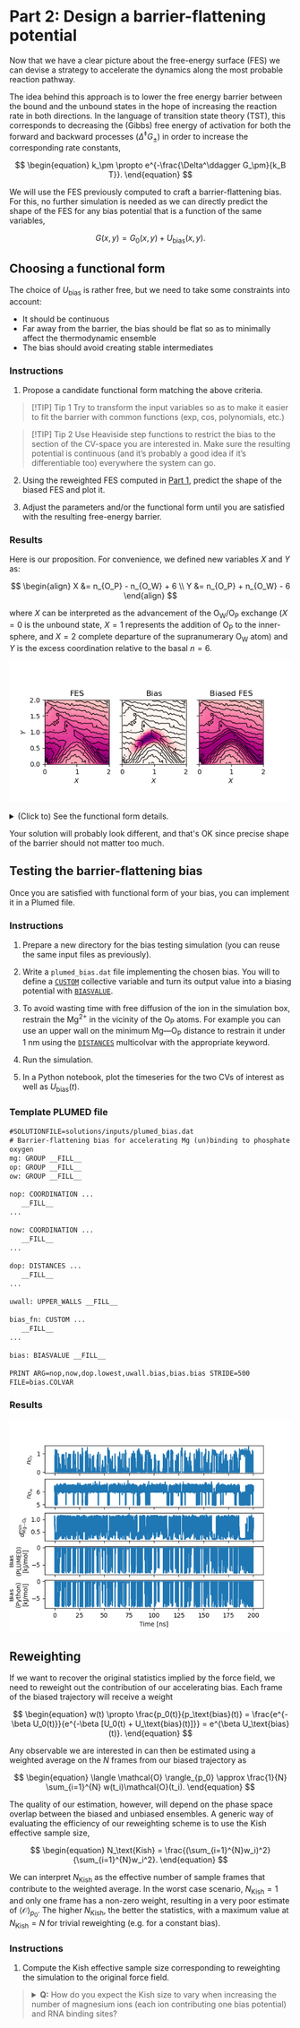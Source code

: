 # Part 2: Design a barrier-flattening potential

Now that we have a clear picture about the free-energy surface (FES) we can devise a strategy to accelerate the dynamics along the most probable reaction pathway.

The idea behind this approach is to lower the free energy barrier between the bound and the unbound states in the hope of increasing the reaction rate in both directions. In the language of transition state theory (TST), this corresponds to decreasing the (Gibbs) free energy of activation for both the forward and backward processes ($\Delta^\ddagger G_\pm$) in order to increase the corresponding rate constants,

$$
\begin{equation}
k_\pm \propto e^{-\frac{\Delta^\ddagger G_\pm}{k_B T}}.
\end{equation}
$$

We will use the FES previously computed to craft a barrier-flattening bias. For this, no further simulation is needed as we can directly predict the shape of the FES for any bias potential that is a function of the same variables,

$$
\begin{equation}
G(x, y) = G_0(x, y) + U_\text{bias}(x, y).
\end{equation}
$$

## Choosing a functional form

The choice of $U_\text{bias}$ is rather free, but we need to take some constraints into account:
- It should be continuous
- Far away from the barrier, the bias should be flat so as to minimally affect the thermodynamic ensemble
- The bias should avoid creating stable intermediates

### Instructions

1) Propose a candidate functional form matching the above criteria.

> [!TIP] Tip 1
> Try to transform the input variables so as to make it easier to fit the barrier with common functions (exp, cos, polynomials, etc.)

> [!TIP] Tip 2
> Use Heaviside step functions to restrict the bias to the section of the CV-space you are interested in. Make sure the resulting potential is continuous (and it’s probably a good idea if it’s differentiable too) everywhere the system can go.

2) Using the reweighted FES computed in [Part 1](PART1.md), predict the shape of the biased FES and plot it.

3) Adjust the parameters and/or the functional form until you are satisfied with the resulting free-energy barrier.

### Results

Here is our proposition. For convenience, we defined new variables $X$ and $Y$ as:

$$
\begin{align}
X &= n_{O_P} - n_{O_W} + 6 \\
Y &= n_{O_P} + n_{O_W} - 6
\end{align}
$$

where $X$ can be interpreted as the advancement of the O<sub>W</sub>/O<sub>P</sub> exchange ($X = 0$ is the unbound state, $X = 1$ represents the addition of O<sub>P</sub> to the inner-sphere, and $X = 2$ complete departure of the supranumerary O<sub>W</sub> atom) and $Y$ is the excess coordination relative to the basal $n = 6$.

![Bias design figure](solutions/figures/bias_design_xy.png)

<details><summary>(Click to) See the functional form details.</summary>

$$
U_\text{bias}(X', Y') = -1.875 \cdot\theta(X')\theta(2-X')\theta(Y')\theta(2 - Y')(1 - \cos(X'\pi))(1 - \cos(Y'\pi)) \\
X' = X + 0.12 (1 - \cos(X\pi)) \\
Y' = 2.8Y - 0.7(1 - \cos(X\pi))
$$

![Bias design figure](solutions/figures/bias_design_XY.png)
</details>

Your solution will probably look different, and that's OK since precise shape of the barrier should not matter too much.

## Testing the barrier-flattening bias

Once you are satisfied with functional form of your bias, you can implement it in a Plumed file.

### Instructions

1) Prepare a new directory for the bias testing simulation (you can reuse the same input files as previously).

2) Write a `plumed_bias.dat` file implementing the chosen bias. You will to define a [`CUSTOM`](https://www.plumed.org/doc-v2.9/user-doc/html/_c_u_s_t_o_m.html) collective variable and turn its output value into a biasing potential with [`BIASVALUE`](https://www.plumed.org/doc-v2.9/user-doc/html/_b_i_a_s_v_a_l_u_e.html). 

3) To avoid wasting time with free diffusion of the ion in the simulation box, restrain the Mg<sup>2+</sup> in the vicinity of the O<sub>P</sub> atoms. For example you can use an upper wall on the minimum Mg—O<sub>P</sub> distance to restrain it under $1~\text{nm}$ using the [`DISTANCES`](https://www.plumed.org/doc-v2.9/user-doc/html/_d_i_s_t_a_n_c_e_s.html) multicolvar with the appropriate keyword.

4) Run the simulation.

5) In a Python notebook, plot the timeseries for the two CVs of interest as well as $U_\text{bias}(t)$.

### Template PLUMED file

```plumed
#SOLUTIONFILE=solutions/inputs/plumed_bias.dat
# Barrier-flattening bias for accelerating Mg (un)binding to phosphate oxygen
mg: GROUP __FILL__
op: GROUP __FILL__
ow: GROUP __FILL__

nop: COORDINATION ...
   __FILL__
...

now: COORDINATION ...
   __FILL__
...

dop: DISTANCES ...
   __FILL__
...

uwall: UPPER_WALLS __FILL__

bias_fn: CUSTOM ...
   __FILL__
...

bias: BIASVALUE __FILL__

PRINT ARG=nop,now,dop.lowest,uwall.bias,bias.bias STRIDE=500 FILE=bias.COLVAR
```

### Results

![Bias test timeseries figure](solutions/figures/bias_timeseries.png)

## Reweighting

If we want to recover the original statistics implied by the force field, we need to reweight out the contribution of our accelerating bias. Each frame of the biased trajectory will receive a weight

$$
\begin{equation}
w(t) \propto \frac{p_0(t)}{p_\text{bias}(t)} = \frac{e^{-\beta U_0(t)}}{e^{-\beta [U_0(t) + U_\text{bias}(t)]}} = e^{\beta U_\text{bias}(t)}.
\end{equation}
$$

Any observable we are interested in can then be estimated using a weighted average on the $N$ frames from our biased trajectory as

$$
\begin{equation}
\langle \mathcal{O} \rangle_{p_0} \approx \frac{1}{N} \sum_{i=1}^{N} w(t_i)\mathcal{O}(t_i).
\end{equation}
$$

The quality of our estimation, however, will depend on the phase space overlap between the biased and unbiased ensembles. A generic way of evaluating the efficiency of our reweighting scheme is to use the Kish effective sample size,

$$
\begin{equation}
N_\text{Kish} = \frac{(\sum_{i=1}^{N}w_i)^2}{\sum_{i=1}^{N}w_i^2}.
\end{equation}
$$

We can interpret $N_\text{Kish}$ as the effective number of sample frames that contribute to the weighted average. In the worst case scenario, $N_\text{Kish} = 1$ and only one frame has a non-zero weight, resulting in a very poor estimate of $\langle \mathcal{O} \rangle_{p_0}$. The higher $N_\text{Kish}$, the better the statistics, with a maximum value at $N_\text{Kish} = N$ for trivial reweighting (e.g. for a constant bias).

### Instructions

1) Compute the Kish effective sample size corresponding to reweighting the simulation to the original force field.

> <details><summary><b>Q:</b> How do you expect the Kish size to vary when increasing the number of magnesium ions (each ion contributing one bias potential) and RNA binding sites?</summary>
> <b>A</b>: Assuming independent Mg<sup>2+</sup>/binding site pairs, we expect the Kish size to decrease faster than linearly with the number of ions. This is because, for a frame to have a significant weight, all biases should simultaneously have a small contribution, <i>i.e.</i> be far from the barrier. This becomes combinatorially unlikely as the number of Mg<sup>2+</sup> increases.</details>

